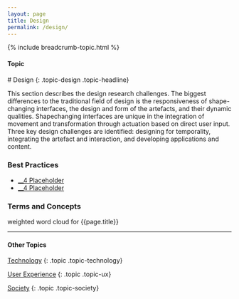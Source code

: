 ```yaml
---
layout: page
title: Design
permalink: /design/
---
```


{% include breadcrumb-topic.html %}

<h4 class="strap">Topic</h4>
# Design
{: .topic-design .topic-headline}

This section describes the design research challenges. The biggest differences to the traditional field of design is the responsiveness of shape-changing interfaces, the design and form of the artefacts, and their dynamic qualities. Shapechanging interfaces are unique in the integration of movement and transformation through actuation based on direct user input. Three key design challenges are identified: designing for temporality, integrating the artefact and interaction, and developing applications and content.

### Best Practices
- [__4 Placeholder](/4-placeholder/)
- [__4 Placeholder](/4-placeholder/)

### Terms and Concepts

weighted word cloud for {{page.title}}

<hr class="panel-line">
<h4>Other Topics</h4>

 <a href="/technology/">Technology</a>
{: .topic .topic-technology}

<a href="/ux/">User Experience</a>
{: .topic .topic-ux}

<a href="/society/">Society</a>
{: .topic .topic-society}
